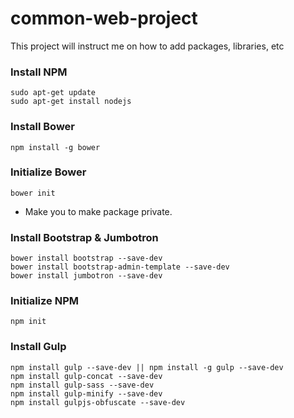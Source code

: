 # common-web-project
This project will instruct me on how to add packages, libraries, etc

### Install NPM
    sudo apt-get update
    sudo apt-get install nodejs

### Install Bower
    npm install -g bower

### Initialize Bower
    bower init
- Make you to make package private.

### Install Bootstrap & Jumbotron
    bower install bootstrap --save-dev
    bower install bootstrap-admin-template --save-dev
    bower install jumbotron --save-dev
    
### Initialize NPM
    npm init

### Install Gulp
    npm install gulp --save-dev || npm install -g gulp --save-dev
    npm install gulp-concat --save-dev
    npm install gulp-sass --save-dev
    npm install gulp-minify --save-dev
    npm install gulpjs-obfuscate --save-dev
